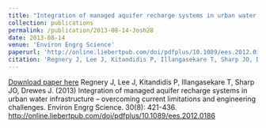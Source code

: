 ```yaml
---
title: "Integration of managed aquifer recharge systems in urban water infrastructure – overcoming current limitations and engineering challenges"
collection: publications
permalink: /publication/2013-08-14-Josh28
date: 2013-08-14
venue: 'Environ Engrg Science'
paperurl: 'http://online.liebertpub.com/doi/pdfplus/10.1089/ees.2012.0186'
citation: 'Regnery J, Lee J, Kitandidis P, Illangasekare T, Sharp JO, Drewes J. (2013) Integration of managed aquifer recharge systems in urban water infrastructure – overcoming current limitations and engineering challenges. Environ Engrg Science. 30(8): 421-436. http://online.liebertpub.com/doi/pdfplus/10.1089/ees.2012.0186'
---
```


<a href='http://online.liebertpub.com/doi/pdfplus/10.1089/ees.2012.0186'>Download paper here</a>
Regnery J, Lee J, Kitandidis P, Illangasekare T, Sharp JO, Drewes J. (2013) Integration of managed aquifer recharge systems in urban water infrastructure – overcoming current limitations and engineering challenges. Environ Engrg Science. 30(8): 421-436. http://online.liebertpub.com/doi/pdfplus/10.1089/ees.2012.0186
